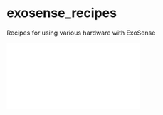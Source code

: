 # exosense_recipes
Recipes for using various hardware with ExoSense

![ElectricImp](ElectricImp/README.md)
